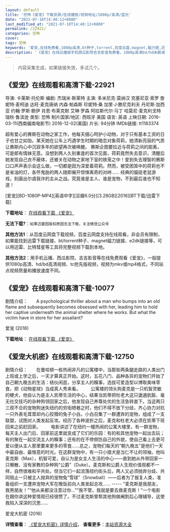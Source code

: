 ```yaml
---
layout: default
title: '恐怖《爱宠》下载资源/在线播放/视频地址/1080p/高清/蓝光'
date: "2021-07-10T14:40:12+0800"
last_modified_at: "2021-07-10T14:40:12+0800"
permalink: /22921/
categories: 恐怖
cover:
tags: 恐怖
keywords: '爱宠,在线免费看,1080p高清,bt种子,torrent,百度云盘,magnet,磁力链,迅雷下载资源'
description: '《爱宠》在线云播放手机西瓜影院吉吉影音免费看，1080p高清bd/hd未删减完整版和tc抢先枪版，mkv/mp4格式，附带bt/torrent种子、magnet/磁力链、百度云盘、网盘资源迅雷下载链接'
---
```


>内容采集生成，如果链接失效，多试几个。


## 《爱宠》在线观看和高清下载-22921

导演: 卡莱斯·托伦斯 编剧: 杰瑞米·斯莱特 主演: 多米尼克·莫纳汉 克塞尼亚·索罗 詹妮特·麦柯迪 达旺·麦克唐纳 内森·帕森斯 珍妮特·桑 加里·J·滕尼克利夫 丹尼斯·加西亚 约翰·罗斯·鲍伊 肖恩·布莱克默 艾琳·罗森 阿拉斯代尔·马丁 哈莫尼·麦克利戈特 瑞秋·鲁滨逊 类型: 恐怖 制片国家/地区: 西班牙 美国 语言: 英语 上映日期: 2016-03-11(西南偏南电影节) 2016-12-02(美国) 片长: 94分钟 IMDb链接: tt1183374

超有爱心的赛斯在动物之家工作，他每天细心呵护小动物，对于只有基本工资的日子也甘之如饴。某天她在公车上巧遇学生时期的暗恋对象荷莉，她清新亮丽的气质让赛斯内心中沉寂多年的欲望再次被唤醒。 赛斯企图要拉近与荷莉之间的距离，可是郎有情妹无意。没想到两人久别重逢的首次见面，荷莉竟然失去意识，清醒后她发现自己衣不蔽体，还被关在动物之家地下室的铁笼之中！爱到失去理智的赛斯口口声声表示会这么做，一切都是因为深爱着荷莉。然而，被受困笼中的荷莉也不是省油的灯，各怀鬼胎的两人随即展开惊悚离奇的对峙…… 经典的猫捉老鼠游戏，刻画出尔虞我诈的主从之战。究竟谁是主人、谁是宠物，不到最后谁也不知道！


[爱宠][BD-1080P-MP4][英语中字][豆瓣6.0分][3.28GB][2016][BT下载/迅雷下载]

**下载地址**： [在线观看下载 《爱宠》](https://www.btdx8.com/torrent/pet_2016.html) 


**无法下载?**：`如果迅雷因版权原因无法下载，关注微信公众号 `

**其他方法1**：从百度云网盘下载视频，百度云网盘支持在线观看，非会员有限制，如果能找到迅雷下载链接、bt/torrent种子、magnet磁力链接、e2dk链接等，可以用迅雷、比特彗星等工具将完整视频下载到本地。

**其他方法2**：用手机云播、西瓜影院、吉吉影音等在线免费观看《爱宠》，一般提供1080p高清、hd/bd高清视频、tc抢先版视频，视频为mkv或mp4格式，不同站点视频质量和播放速度不同。


## 《爱宠》在线观看和高清下载-10077

剧情介绍：　　A psychological thriller about a man who bumps into an old flame and subsequently becomes obsessed with her, leading him to hold her captive underneath the animal shelter where he works. But what the victim have in store for her assailant?


爱宠 (2016)

**下载地址**： [在线观看下载 《爱宠》](https://www.btbtdy.me/btdy/dy8675.html) 


## 《爱宠大机密》在线观看和高清下载-12750

剧情介绍：　　在曼哈顿一栋热闹非凡的公寓楼中，当那些两条腿走路的人类出门上班或上学之后，一天才算真正开始。这时，五花八门、品种各异的宠物们开始了自己朝九晚五的生活：结伙闲逛，分享主人的糗事，选拔可爱造型以博取美味零食，把《动物星球》当成真人秀来看。  　　公寓楼的领头狗麦克是一只机智灵敏的梗犬，他自认为是主人凯蒂生活的中心，结果当凯蒂把杜老大这只邋遢肮脏、毫无社交技巧的杂种狗领回家之后，他发现自己养尊处优的生活急转直下。当这两只三观不合的宠物狗迷失纽约的穷街陋巷之时，他们不得不放下分歧，齐心协力对抗一只外表毛茸茸却内心狡猾的兔子小白。小白召集了一群遭弃的宠物，组成了一支联盟，试图对人类发起反攻。经历了各种波折之后，麦克和杜老大必须在凯蒂下班回来之前赶回家。 　　电影讲述了在纽约一幢热闹的公寓大楼里，有一群宠物，每天主人出门后、回家前这里就变成了它们的乐园：有的和其他宠物一起出去玩；有的聚在一起交流主人的糗事；还有的在不停捯饬自己的外貌，使自己看上去更可爱以便从主人那里要来更多的零食……总之，宠物们每天的“朝九晚五”是他们一天中最自由、最惬意的时光。在这群宠物中，有一只小猎犬是当仁不让的领袖，他叫麦克斯（Max），机智可爱，自认为是女主人生活的中心——直到她从外带回家一只懒散、没有家教的杂种狗“公爵”（Duke）。麦克斯和公爵人生观价值观都不一样，自然很难和平共处。但当它们一起流落纽约街头后，两人又必须抛弃分歧、共同阻止一只被主人抛弃的宠物兔“雪球”（Snowball）——后者为了报复人类，准备组织一支遭弃宠物大军在晚饭前向人类发起总攻…… ----- “麦克斯是我朋友，我男朋友！”“他从来都没注意过你…”“我不管，我就是要去救麦克斯！”一个电影在跟你讲这种爱情观已经很赞了。不过麦克斯曾帮其他狗做阉割后心理辅导，这使我陷入深深的沉思……


爱宠大机密 (2016)

**详情查看**： [《爱宠大机密》详情介绍](/movie/12750/)， **查看更多**：[本站资源大全](/movie/t/all/)

